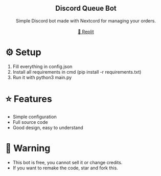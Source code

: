 <div align="center">
  <h2 align="center">Discord Queue Bot</h2>
  <p align="center">
    Simple Discord bot made with Nextcord for managing your orders.
    <br />
    <br />
    <a href="https://replit.com/@ripzkoo/Discord-Queue-Bot?v=1">🤖 Replit</a>
  </p>
</div>

# ⚙️ Setup

1. Fill everything in config.json
2. Install all requirements in cmd (pip install -r requirements.txt)
3. Run it with python3 main.py

# ⭐ Features

- Simple configuration
- Full source code
- Good design, easy to understand

# 🤡 Warning
- This bot is free, you cannot sell it or change credits.
- If you want to remake the code, star and fork this.
